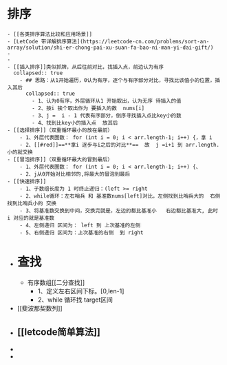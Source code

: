 # 排序
	- [[各类排序算法比较和应用场景]]
	- [LetCode 带详解排序算法](https://leetcode-cn.com/problems/sort-an-array/solution/shi-er-chong-pai-xu-suan-fa-bao-ni-man-yi-dai-gift/)
	-
	-
	- [[插入排序]]类似抓牌，从后往前对比，找插入点，前边认为有序
	  collapsed:: true
		- ## 思路：从1开始遍历，0认为有序，逐个与有序部分对比，寻找比该值小的位置，插入其后
		  collapsed:: true
			- 1、认为0有序，外层循环从1 开始取出，认为无序 待插入的值
			- 2、按i 挨个取出作为 要插入的数  nums[i]
			- 3、j =  i - 1 代表有序部分，倒序寻找插入点比key小的数
			- 4、找到比key小的插入点  放其后
	- [[选择排序]]（双重循环最小的放在最前）
		- 1、外层代表圈数： for (int i = 0; i < arr.length-1; i++) {，拿 i
		- 2、[[#red]]==**拿i 逐步与i之后的对比**==  故  j =i+1 到 arr.length.小的就交换
	- [[冒泡排序]]（双重循环最大的冒到最后）
		- 1、外层代表圈数： for (int i = 0; i < arr.length-1; i++) {、
		- 2、j从0开始对比相邻的,将最大的冒泡到最后
	- [[快速排序]]
		- 1、子数组长度为 1 时终止递归：(left >= right
		- 2、while循环：左右哨兵 和 基准数nums[left]对比，左侧找到比哨兵大的  右侧 找到比哨兵小的 交换
		- 3、将基准数交换到中间，交换完就是，左边的都比基准小   右边都比基准大, 此时 i 对应的就是基准数
		- 4、左侧递归 区间为： left 到 上次基准的左侧
		- 5、右侧递归 区间为：上次基准的右侧  到 right
- # 查找
	- 有序数组[[二分查找]]
		- 1、定义左右区间下标。[0,len-1]
		- 2、while 循环找 target区间
- [[斐波那契数列]]
- ## [[letcode简单算法]]
-
-